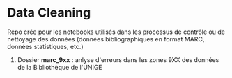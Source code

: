 # Data Cleaning

Repo crée pour les notebooks utilisés dans les processus de contrôle ou de nettoyage des données (données bibliographiques en format MARC, données statistiques, etc.)

1. Dossier **marc_9xx** : anlyse d'erreurs dans les zones 9XX des données de la Bibliothèque de l'UNIGE


